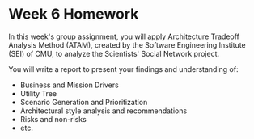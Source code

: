 # Week 6 Homework

In this week's group assignment, you will apply Architecture Tradeoff Analysis Method (ATAM), created by the Software Engineering Institute (SEI) of CMU, to analyze the Scientists' Social Network project.
 
You will write a report to present your findings and understanding of:

+ Business and Mission Drivers
+ Utility Tree
+ Scenario Generation and Prioritization
+ Architectural style analysis and recommendations
+ Risks and non-risks
+ etc.


